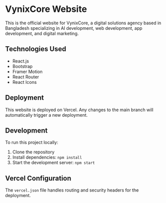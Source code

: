 # VynixCore Website

This is the official website for VynixCore, a digital solutions agency based in Bangladesh specializing in AI development, web development, app development, and digital marketing.

## Technologies Used

- React.js
- Bootstrap
- Framer Motion
- React Router
- React Icons

## Deployment

This website is deployed on Vercel. Any changes to the main branch will automatically trigger a new deployment.

## Development

To run this project locally:

1. Clone the repository
2. Install dependencies: `npm install`
3. Start the development server: `npm start`

## Vercel Configuration

The `vercel.json` file handles routing and security headers for the deployment.